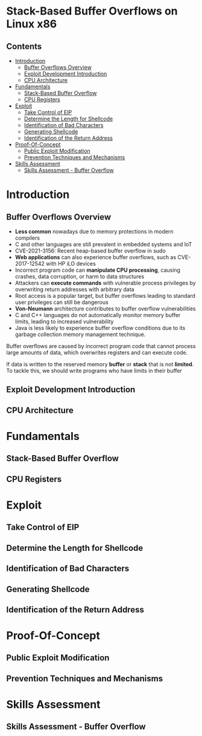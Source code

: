 # Stack-Based Buffer Overflows on Linux x86

## Contents

- [Introduction](#introduction)
  - [Buffer Overflows Overview]()
  - [Exploit Development Introduction]()
  - [CPU Architecture]()
- [Fundamentals]()
  - [Stack-Based Buffer Overflow]()
  - [CPU Registers]()
- [Exploit]()
  - [Take Control of EIP]()
  - [Determine the Length for Shellcode]()
  - [Identification of Bad Characters]()
  - [Generating Shellcode]()
  - [Identification of the Return Address]()
- [Proof-Of-Concept]()
  - [Public Exploit Modification]()
  - [Prevention Techniques and Mechanisms]()
- [Skills Assessment]()
  - [Skills Assessment - Buffer Overflow]()

# Introduction

## Buffer Overflows Overview

- **Less common** nowadays due to memory protections in modern compilers
- C and other languages are still prevalent in embedded systems and IoT
- CVE-2021-3156: Recent heap-based buffer overflow in sudo
- **Web applications** can also experience buffer overflows, such as CVE-2017-12542 with HP iLO devices
- Incorrect program code can **manipulate CPU processing**, causing crashes, data corruption, or harm to data structures
- Attackers can **execute commands** with vulnerable process privileges by overwriting return addresses with arbitrary data
- Root access is a popular target, but buffer overflows leading to standard user privileges can still be dangerous
- **Von-Neumann** architecture contributes to buffer overflow vulnerabilities
- C and C++ languages do not automatically monitor memory buffer limits, leading to increased vulnerability
- Java is less likely to experience buffer overflow conditions due to its garbage collection memory management technique.



Buffer overflows are caused by incorrect program code that cannot process large amounts of data, which overwrites registers and can execute code.



If data is written to the reserved memory **buffer** or **stack** that is not **limited**. To tackle this, we should write programs who have limits in their buffer

## Exploit Development Introduction

## CPU Architecture

# Fundamentals

## Stack-Based Buffer Overflow

## CPU Registers

# Exploit

## Take Control of EIP

## Determine the Length for Shellcode

## Identification of Bad Characters

## Generating Shellcode

## Identification of the Return Address

# Proof-Of-Concept

## Public Exploit Modification

## Prevention Techniques and Mechanisms

# Skills Assessment

## Skills Assessment - Buffer Overflow
